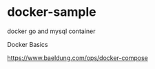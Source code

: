 # docker-sample
docker go and mysql container


Docker Basics

https://www.baeldung.com/ops/docker-compose

